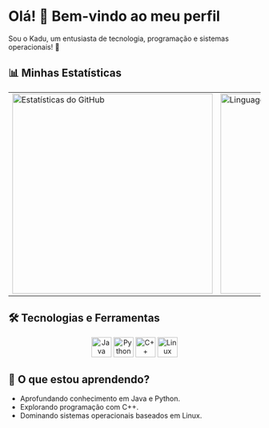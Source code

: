 # Olá! 👋 Bem-vindo ao meu perfil

Sou o Kadu, um entusiasta de tecnologia, programação e sistemas operacionais! 🚀

## 📊 Minhas Estatísticas
<table> <tr> <td> <img src="https://github-readme-stats.vercel.app/api?username=Blaster1Gater&show_icons=true&theme=radical" alt="Estatísticas do GitHub" width="400"> </td> <td> <img src="https://github-readme-stats.vercel.app/api/top-langs/?username=Blaster1Gater&layout=compact&theme=radical" alt="Linguagens Mais Usadas" width="400"> </td> </tr> </table>

## 🛠️ Tecnologias e Ferramentas
<p align="center">
  <img src="https://cdn.jsdelivr.net/gh/devicons/devicon/icons/java/java-original.svg" width="40" height="40" alt="Java"/> 
  <img src="https://cdn.jsdelivr.net/gh/devicons/devicon/icons/python/python-original.svg" width="40" height="40" alt="Python"/> 
  <img src="https://cdn.jsdelivr.net/gh/devicons/devicon/icons/cplusplus/cplusplus-original.svg" width="40" height="40" alt="C++"/> 
  <img src="https://cdn.jsdelivr.net/gh/devicons/devicon/icons/linux/linux-original.svg" width="40" height="40" alt="Linux"/>
</p>

## 🌱 O que estou aprendendo?
- Aprofundando conhecimento em Java e Python.
- Explorando programação com C++.
- Dominando sistemas operacionais baseados em Linux.
